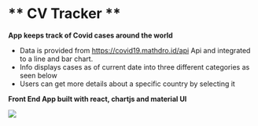 

# ** CV Tracker **

**App keeps track of Covid cases around the world**

- Data is provided from https://covid19.mathdro.id/api Api and integrated to a line and bar chart.
- Info displays cases as of current date into three different categories as seen below 
- Users can get more details about a specific country by selecting it

**Front End App built with react, chartjs and material UI**

![](rona_tracker.gif)